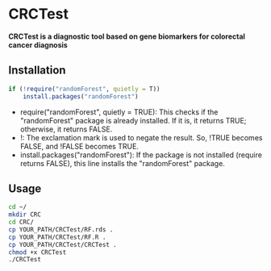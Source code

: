 # CRCTest

**CRCTest is a diagnostic tool based on gene biomarkers for colorectal cancer diagnosis**

## Installation

```R
if (!require("randomForest", quietly = T)) 
	install.packages("randomForest")
```

- require("randomForest", quietly = TRUE): This checks if the "randomForest" package is already installed. If it is, it returns TRUE; otherwise, it returns FALSE.
- !: The exclamation mark is used to negate the result. So, !TRUE becomes FALSE, and !FALSE becomes TRUE.
- install.packages("randomForest"): If the package is not installed (require returns FALSE), this line installs the "randomForest" package.

## Usage

```bash
cd ~/
mkdir CRC
cd CRC/
cp YOUR_PATH/CRCTest/RF.rds .
cp YOUR_PATH/CRCTest/RF.R .
cp YOUR_PATH/CRCTest/CRCTest .
chmod +x CRCTest
./CRCTest
```